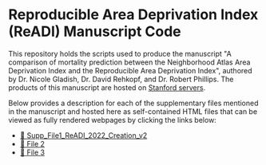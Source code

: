 # Reproducible Area Deprivation Index (ReADI) Manuscript Code

This repository holds the scripts used to produce the manuscript "A comparison of mortality prediction between the Neighborhood Atlas Area Deprivation Index and the Reproducible Area Deprivation Index", authored by Dr. Nicole Gladish, Dr. David Rehkopf, and Dr. Robert Phillips. The products of this manuscript are hosted on [Stanford servers](https://sepi.sites.stanford.edu/).

Below provides a description for each of the supplementary files mentioned in the manuscript and hosted here as self-contained HTML files that can be viewed as fully rendered webpages by clicking the links below:

- [📄 Supp_File1_ReADI_2022_Creation_v2](https://htmlpreview.github.io/?https://https://raw.githubusercontent.com/ngladish/Publications/refs/heads/main/Gladish_2025_ReADI_Creation/Supp_File1_ReADI_2022_Creation_v2.html)
- [📄 File 2](https://htmlpreview.github.io/?https://raw.githubusercontent.com/your-username/repository-name/main/file2.html)
- [📄 File 3](https://htmlpreview.github.io/?https://raw.githubusercontent.com/your-username/repository-name/main/file3.html)
